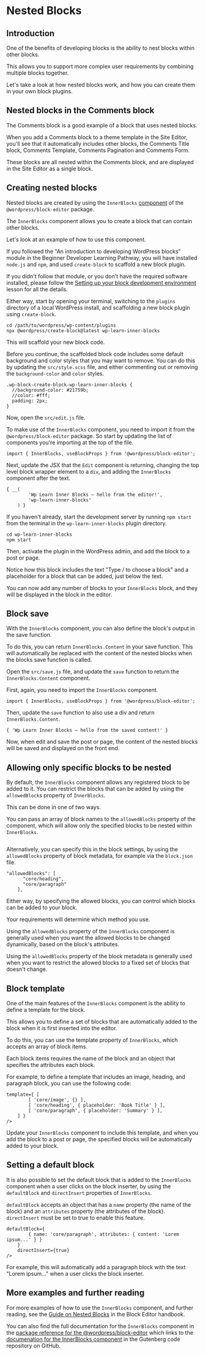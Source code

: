 # Nested Blocks

## Introduction

One of the benefits of developing blocks is the ability to nest blocks within other blocks.

This allows you to support more complex user requirements by combining multiple blocks together.

Let's take a look at how nested blocks work, and how you can create them in your own block plugins.

## Nested blocks in the Comments block

The Comments block is a good example of a block that uses nested blocks.

When you add a Comments block to a theme template in the Site Editor, you'll see that it automatically includes other blocks, the Comments Title block, Comments Template, Comments Pagination and Comments Form.

These blocks are all nested within the Comments block, and are displayed in the Site Editor as a single block.

## Creating nested blocks

Nested blocks are created by using the `InnerBlocks` [component](https://github.com/WordPress/gutenberg/blob/33e2fadeebe32a64a946106488120b6f559d3deb/packages/block-editor/src/components/inner-blocks/README.md) of the `@wordpress/block-editor` package.

The `InnerBlocks` component allows you to create a block that can contain other blocks.

Let's look at an example of how to use this component.

If you followed the "An introduction to developing WordPress blocks" module in the Beginner Developer Learning Pathway, you will have installed `node.js` and `npm`, and used `create-block` to scaffold a new block plugin.

If you didn't follow that module, or you don't have the required software installed, please follow the [Setting up your block development environment](https://learn.wordpress.org/lesson/setting-up-your-block-development-environment/) lesson for all the details.

Either way, start by opening your terminal, switching to the `plugins` directory of a local WordPress install, and scaffolding a new block plugin using `create-block`.

```
cd /path/to/wordpress/wp-content/plugins
npx @wordpress/create-block@latest wp-learn-inner-blocks
```

This will scaffold your new block code.

Before you continue, the scaffolded block code includes some default background and color styles that you may want to remove. You can do this by updating the `src/style.scss` file, and either commenting out or removing the `background-color` and `color` styles.

```
.wp-block-create-block-wp-learn-inner-blocks {
  //background-color: #21759b;
  //color: #fff;
  padding: 2px;
}
```

Now, open the `src/edit.js` file.

To make use of the `InnerBlocks` component, you need to import it from the `@wordpress/block-editor` package. So start by updating the list of components you're importing at the top of the file.

```
import { InnerBlocks, useBlockProps } from '@wordpress/block-editor';
```

Next, update the JSX that the `Edit` component is returning, changing the top level block wrapper element to a `div`, and adding the `InnerBlocks` component after the text.

```
{ __(
		'Wp Learn Inner Blocks – hello from the editor!',
		'wp-learn-inner-blocks'
	) }
```

If you haven't already, start the development server by running `npm start` from the terminal in the `wp-learn-inner-blocks` plugin directory.

```
cd wp-learn-inner-blocks
npm start
```

Then, activate the plugin in the WordPress admin, and add the block to a post or page.

Notice how this block includes the text "Type / to choose a block" and a placeholder for a block that can be added, just below the text.

You can now add any number of blocks to your `InnerBlocks` block, and they will be displayed in the block in the editor.

## Block save

With the `InnerBlocks` component, you can also define the block's output in the save function.

To do this, you can return `InnerBlocks.Content` in your save function. This will automatically be replaced with the content of the nested blocks when the blocks save function is called.

Open the `src/save.js` file, and update the `save` function to return the `InnerBlocks.Content` component.

First, again, you need to import the `InnerBlocks` component.

```
import { InnerBlocks, useBlockProps } from '@wordpress/block-editor';
```

Then, update the `save` function to also use a div and return `InnerBlocks.Content`.

```
{ 'Wp Learn Inner Blocks – hello from the saved content!' }
```

Now, when edit and save the post or page, the content of the nested blocks will be saved and displayed on the front end.

## Allowing only specific blocks to be nested

By default, the `InnerBlocks` component allows any registered block to be added to it. You can restrict the blocks that can be added by using the `allowedBlock`s property of `InnerBlocks`.

This can be done in one of two ways.

You can pass an array of block names to the `allowedBlocks` property of the component, which will allow only the specified blocks to be nested within `InnerBlocks`.

```

```

Alternatively, you can specify this in the block settings, by using the `allowedBlocks` property of block metadata, for example via the `block.json` file.

```
"allowedBlocks": [
      "core/heading",
	  "core/paragraph"
	],
```

Either way, by specifying the allowed blocks, you can control which blocks can be added to your block.

Your requirements will determine which method you use.

Using the `allowedBlocks` property of the `InnerBlocks` component is generally used when you want the allowed blocks to be changed dynamically, based on the block's attributes.

Using the `allowedBlocks` property of the block metadata is generally used when you want to restrict the allowed blocks to a fixed set of blocks that doesn't change.

## Block template

One of the main features of the `InnerBlocks` component is the ability to define a template for the block.

This allows you to define a set of blocks that are automatically added to the block when it is first inserted into the editor.

To do this, you can use the template property of `InnerBlocks`, which accepts an array of block items.

Each block items requires the name of the block and an object that specifies the attributes each block.

For example, to define a template that includes an image, heading, and paragraph block, you can use the following code:

```
template={ [
		[ 'core/image', {} ],
		[ 'core/heading', { placeholder: 'Book Title' } ],
		[ 'core/paragraph', { placeholder: 'Summary' } ],
	] }
/>
```

Update your `InnerBlocks` component to include this template, and when you add the block to a post or page, the specified blocks will be automatically added to your block.

## Setting a default block

It is also possible to set the default block that is added to the `InnerBlocks` component when a user clicks on the block inserter, by using the `defaultBlock` and `directInsert` properties of `InnerBlocks`.

`defaultBlock` accepts an object that has a `name` property (the name of the block) and an `attributes` property (the attributes of the block). `directInsert` must be set to true to enable this feature.

```
defaultBlock={
        { name: 'core/paragraph', attributes: { content: 'Lorem ipsum...' } }
    }
    directInsert={true}
/>
```

For example, this will automatically add a paragraph block with the text "Lorem ipsum..." when a user clicks the block inserter.

## More examples and further reading

For more examples of how to use the `InnerBlocks` component, and further reading, see the [Guide on Nested Blocks](https://developer.wordpress.org/block-editor/how-to-guides/block-tutorial/nested-blocks-inner-blocks/) in the Block Editor handbook.

You can also find the full documentation for the `InnerBlocks` component in the [package reference for the @wordpress/block-editor](https://developer.wordpress.org/block-editor/reference-guides/packages/packages-block-editor/#innerblocks) which links to the [documenation for the InnerBlocks component](https://github.com/WordPress/gutenberg/blob/HEAD/packages/block-editor/src/components/inner-blocks/README.md) in the Gutenberg code repository on GitHub.

